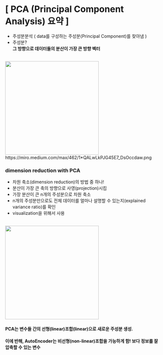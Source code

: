 # [ PCA (Principal Component Analysis) 요약 ]
- 주성분분석 ( data를 구성하는 주성분(Principal Component)를 찾아냄 )
- 주성분? </br>
 **그 방향으로 데이터들의 분산이 가장 큰 방향 벡터**
</br>
 <img src="https://miro.medium.com/max/462/1*QALwLkPJG45E7_DsOccdaw.png" width="300" /> </br>
 https://miro.medium.com/max/462/1*QALwLkPJG45E7_DsOccdaw.png
 </br>
 
 ### dimension reduction with PCA
- 차원 축소(dimension reduction)의 방법 중 하나!
- 분산이 가장 큰 축의 방향으로 사영(projection)시킴
- 가장 분산이 큰 n개의 주성분으로 차원 축소
- n개의 주성분만으로도 전체 데이터를 얼마나 설명할 수 있는지(explained variance ratio)를 확인
- visualization을 위해서 사용
</br>
<img src="https://liorpachter.files.wordpress.com/2014/05/pca_figure1.jpg" width="300" /> </br>

#### PCA는 변수들 간의 선형(linear)조합(linear)으로 새로운 주성분 생성. </br>
#### 이에 반해, AutoEncoder는 비선형(non-linear)조합을 가능하게 함! 보다 정보를 잘 압축할 수 있는 변수 
